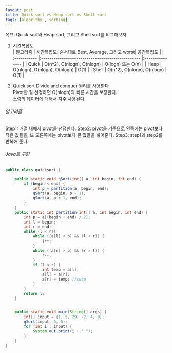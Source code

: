 ```yaml
---
layout: post
title: Quick sort vs Heap sort vs Shell sort
tags: [algorithm , sorting]
---
```



목표: Quick sort와 Heap sort, 그리고 Shell sort를 비교해보자.

1. 시간복잡도 \
| 알고리즘 | 시간복잡도: 순서대로 Best, Average, 그리고 worst| 공간복잡도 |
| :----------- |:------------------------------------------------ |:--------------- |
| Quick | O(n^2), O(nlogn), O(nlogn) | O(logn) 또는 O(n) |
| Heap | O(nlogn), O(nlogn), O(nlogn) | O(1) |
| Shell |  O(n^2), O(nlogn), O(nlogn) | O(1) |

2. Quick sort
Divide and conquer 원리를 사용한다 \
Pivot만 잘 선정하면 O(nlogn)의 빠른 시간을 보장한다.\
소량의 데이터에 대해서 자주 사용된다.

###### 알고리즘
Step1: 배열 내에서 pivot을 선정한다.
Step2: pivot을 기준으로 왼쪽에는 pivot보다 작은 값들을, 또 오른쪽에는 pivot보다 큰 값들을 넣어준다. 
Step3: step1과 step2를 반복해 준다.


###### Java로 구현

```Java
public class quicksort {

    public static void qSort(int[] a, int begin, int end) {
        if (begin < end) {
            int p = partition(a, begin, end);
            qSort(a, begin, p - 1);
            qSort(a, p + 1, end);
        }
    }
    public static int partition(int[] a, int begin, int end) {
        int p = a[(begin + end) / 2];
        int l = begin;
        int r = end;
        while (l < r){
            while ((a[l] < p) && (l < r)) {
                l++;
            }
            while ((a[r] > p) && (r > l)) {
                r--;
            }
            if (l < r) {
                int temp = a[l];
                a[l] = a[r];
                a[r] = temp; //swap
            }
        }
        return l;
    }


    public static void main(String[] args) {
        int[] input = {1, 5, 29, -2, 4, 0};
        qSort(input, 0, 5);
        for (int i : input) {
            System.out.print(i + " ");
        }
    }
}
```